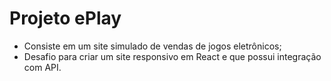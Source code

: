 # Projeto ePlay

- Consiste em um site simulado de vendas de jogos eletrônicos;
- Desafio para criar um site responsivo em React e que possui integração com API.

